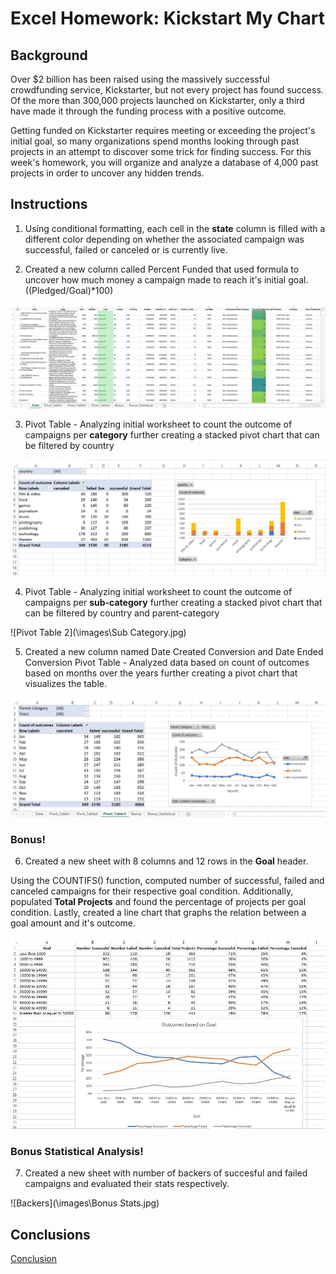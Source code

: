 # Excel Homework: Kickstart My Chart

## Background

Over $2 billion has been raised using the massively successful crowdfunding service, Kickstarter, but not every project has found success. Of the more than 300,000 projects launched on Kickstarter, only a third have made it through the funding process with a positive outcome.

Getting funded on Kickstarter requires meeting or exceeding the project's initial goal, so many organizations spend months looking through past projects in an attempt to discover some trick for finding success. For this week's homework, you will organize and analyze a database of 4,000 past projects in order to uncover any hidden trends.

## Instructions
1. Using conditional formatting, each cell in the **state** column is filled with a different color depending on whether the associated campaign was successful, failed or canceled or is currently live.

2. Created a new column called Percent Funded that used formula to uncover how much money a campaign made to reach it's initial goal. ((Pledged/Goal)*100)

![Conditional Formatting](\images\Outcome.jpg)

3. Pivot Table - Analyzing initial worksheet to count the outcome of campaigns per **category** further creating a stacked pivot chart that can be filtered by country

![Pivot Table 1](\images\Category.jpg)

4. Pivot Table - Analyzing initial worksheet to count the outcome of campaigns per **sub-category** further creating a stacked pivot chart that can be filtered by country and parent-category

![Pivot Table 2](\images\Sub Category.jpg)

5. Created a new column named Date Created Conversion and Date Ended Conversion
Pivot Table - Analyzed data based on count of outcomes based on months over the years further creating a pivot chart that visualizes the table.

![Pivot Table 3](\images\Deadline.jpg)

### Bonus!

6. Created a new sheet with 8 columns and 12 rows in the **Goal** header.

Using the COUNTIFS() function, computed number of successful, failed and canceled campaigns for their respective goal condition. Additionally, populated **Total Projects** and found the percentage of projects per goal condition.
Lastly, created a line chart that graphs the relation between a goal amount and it's outcome.

![Goal Conditions v/s Outcome](\images\Bonus.jpg)

### Bonus Statistical Analysis!

7. Created a new sheet with number of backers of succesful and failed campaigns and evaluated their stats respectively.

![Backers](\images\Bonus Stats.jpg)

## Conclusions

[Conclusion](\Kickstart_Chart.docx)












